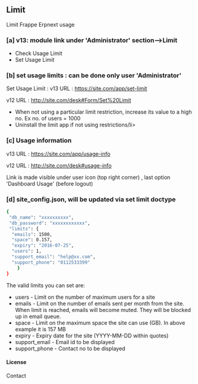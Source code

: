 ## Limit

Limit Frappe Erpnext usage

### [a] v13: module link under 'Administrator' section-->Limit

<ul>
<li>Check Usage Limit</li>
<li>Set Usage Limit</li>
</ul>

### [b] set usage limits : can be done only user 'Administrator'

Set Usage Limit :
v13 URL : https://site.com/app/set-limit


v12 URL : http://site.com/desk#Form/Set%20Limit


<ul>
<li>When not using a particular limit restriction, increase its value to a high no. Ex no. of users = 1000 </li>
<li>Uninstall the limit app if not using restrictions/li>
</ul>

### [c] Usage information

v13 URL : https://site.com/app/usage-info

v12 URL : http://site.com/desk#usage-info


Link is made visible under user icon (top right corner) , last option 'Dashboard Usage' (before logout)

### [d] site_config.json, will be updated via set limit doctype

```sh
{
 "db_name": "xxxxxxxxxx",
 "db_password": "xxxxxxxxxxxx",
 "limits": {
  "emails": 1500,
  "space": 0.157,
  "expiry": "2016-07-25",
  "users": 1,
  "support_email": "help@xx.com",
  "support_phone": "0112533399"
    }
}
```

The valid limits you can set are:

* users - Limit on the number of maximum users for a site
* emails - Limit on the number of emails sent per month from the site.
  When limit is reached, emails will become muted. They will be blocked up in email queue.
* space - Limit on the maximum space the site can use (GB). In above example it is 157 MB
* expiry - Expiry date for the site (YYYY-MM-DD within quotes)
* support_email - Email id to be displayed
* support_phone - Contact no to be displayed

#### License

Contact
